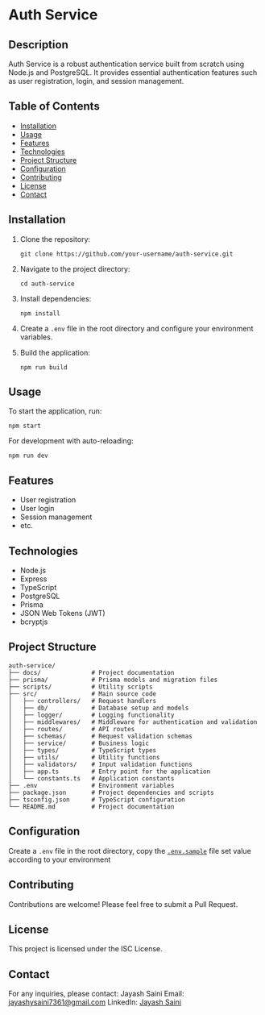 # Auth Service

## Description

Auth Service is a robust authentication service built from scratch using Node.js and PostgreSQL. It provides essential authentication features such as user registration, login, and session management.

## Table of Contents

- [Installation](#installation)
- [Usage](#usage)
- [Features](#features)
- [Technologies](#technologies)
- [Project Structure](#project-structure)
- [Configuration](#configuration)
- [Contributing](#contributing)
- [License](#license)
- [Contact](#contact)

## Installation

1. Clone the repository:
   ```
   git clone https://github.com/your-username/auth-service.git
   ```
2. Navigate to the project directory:
   ```
   cd auth-service
   ```
3. Install dependencies:
   ```
   npm install
   ```
4. Create a `.env` file in the root directory and configure your environment variables.

5. Build the application:
   ```
   npm run build
   ```

## Usage

To start the application, run:

```
npm start
```

For development with auto-reloading:

```
npm run dev
```

## Features

- User registration
- User login
- Session management
- etc.

## Technologies

- Node.js
- Express
- TypeScript
- PostgreSQL
- Prisma
- JSON Web Tokens (JWT)
- bcryptjs

## Project Structure

```
auth-service/
├── docs/              # Project documentation
├── prisma/            # Prisma models and migration files
├── scripts/           # Utility scripts
├── src/               # Main source code
│   ├── controllers/   # Request handlers
│   ├── db/            # Database setup and models
│   ├── logger/        # Logging functionality
│   ├── middlewares/   # Middleware for authentication and validation
│   ├── routes/        # API routes
│   ├── schemas/       # Request validation schemas
│   ├── service/       # Business logic
│   ├── types/         # TypeScript types
│   ├── utils/         # Utility functions
│   ├── validators/    # Input validation functions
│   ├── app.ts         # Entry point for the application
│   └── constants.ts   # Application constants
├── .env               # Environment variables
├── package.json       # Project dependencies and scripts
├── tsconfig.json      # TypeScript configuration
└── README.md          # Project documentation

```

## Configuration

Create a `.env` file in the root directory, copy the [`.env.sample`](.env.sample) file set value according to your environment

## Contributing

Contributions are welcome! Please feel free to submit a Pull Request.

## License

This project is licensed under the ISC License.

## Contact

For any inquiries, please contact:
Jayash Saini
Email: jayashysaini7361@gmail.com
LinkedIn: [Jayash Saini](https://www.linkedin.com/in/jayash-saini-371bb0267/)
